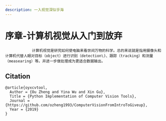 ```yaml
---
description: 一入视觉深似乎海
---
```


# 序章-计算机视觉从入门到放弃

                计算机视觉是研究如何使电脑来看世间万物的科学。总的来说就是指用摄像头和计算机代替人眼对目标（object）进行识别（detection\)、跟踪（tracking）和测量（measearing）等。并进一步做处理成为更适合数据输出。

## Citation
    @article{oyxcvtool,
      Author = {Ou Zheng and Yina Wu and Xin Gu},
      Title = {Python Implementation of Computer Vision Tools},
      Journal = {https://github.com/ozheng1993/ComputerVisionFromIntroToGiveup},
      Year = {2019}
    }
